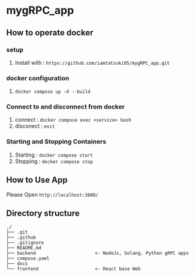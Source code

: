 # mygRPC_app

## How to operate docker
### setup
1. Install with : `https://github.com/iamtatsuki05/mygRPC_app.git`
### docker configuration
1. `docker compose up -d --build`
### Connect to and disconnect from docker
1. connect : `docker compose exec <service> bash`
2. disconect : `exit`
### Starting and Stopping Containers
1. Starting : `docker compose start`
2. Stopping : `docker compose stop`

## How to Use App
Please Open `http://localhost:3000/`

## Directory structure
```text
./
├── .git
├── .github
├── .gitignore
├── README.md
├── backend                      <- NodeJs, Golang, Python gRPC apps
├── compose.yaml
├── docs
└── frontend                     <- React base Web
```
